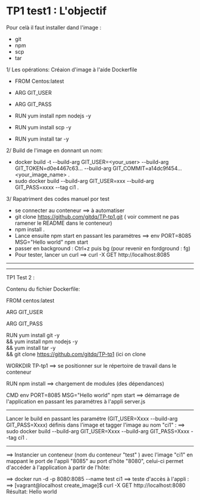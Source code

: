 # TP1 test1 : L'objectif 

Pour celà il faut installer dand l'image :

- git
- npm
- scp
- tar

1/ Les opérations: Créaion d'image à l'aide Dockerfile

* FROM Centos:latest
* ARG GIT_USER
* ARG GIT_PASS

* RUN yum install npm nodejs -y
* RUN yum install scp -y
* RUN yum install tar -y

2/ Build de l'image en donnant un nom:

* docker build -t --build-arg GIT_USER=<your_user> --build-arg GIT_TOKEN=d0e4467c63... --build-arg GIT_COMMIT=a14dc9f454... <your_image_name> .
* sudo docker build --build-arg GIT_USER=xxx --build-arg GIT_PASS=xxxx --tag ci1 .

3/ Rapatriment des codes manuel por test

* se connecter au conteneur ==> à automatiser
* git clone https://github.com/gitdq/TP-tp1.git ( voir comment ne pas ramener le README dans le conteneur)
* npm install .
* Lance ensuite npm start en passant les paramétres ==>  env PORT=8085 MSG="Hello world" npm start
* passer en background : Ctrl+z puis bg (pour revenir en fordground : fg)
* Pour tester, lancer un curl ==> curl -X GET http://localhost:8085
*******************************************************************************************************************************

*******************************************************************************************************************************

TP1 Test 2 :

Contenu du fichier Dockerfile:

FROM centos:latest

ARG GIT_USER

ARG GIT_PASS

RUN yum install git -y \
&& yum install npm nodejs -y \
&& yum install tar -y \
&& git clone https://github.com/gitdq/TP-tp1 (ici on clone

WORKDIR TP-tp1 ==> se positionner sur le répertoire de travail dans le conteneur

RUN npm install ==> chargement de modules (des dépendances)

CMD env PORT=8085 MSG="Hello world" npm start ==> démarrage de l'application en passant les paramétres à l'appli server.js
******************

Lancer le build en passant les paramétre (GIT_USER=Xxxx --build-arg GIT_PASS=Xxxx) définis dans l'image et tagger l'image au nom "ci1" : ==> sudo docker build --build-arg GIT_USER=Xxxx --build-arg GIT_PASS=Xxxx --tag ci1 .

*******************

==> Instancier un conteneur (nom du conteneur "test" )  avec l'image "ci1" en mappant le port de l'appli "8085" au port d'hôte "8080", celui-ci permet d'accéder à l'application à partir de l'hôte:

==> docker run -d -p 8080:8085 --name test ci1
==> teste d'accès à l'appli : 
    ==> [vagrant@localhost create_image]$ curl -X GET http://localhost:8080
        Résultat: Hello world
